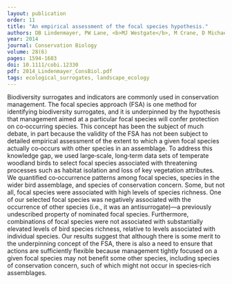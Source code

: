 ```yaml
---
layout: publication
order: 11
title: "An empirical assessment of the focal species hypothesis."
authors: DB Lindenmayer, PW Lane, <b>MJ Westgate</b>, M Crane, D Michael, S Okada & PS Barton
year: 2014
journal: Conservation Biology
volume: 28(6)
pages: 1594-1603
doi: 10.1111/cobi.12330
pdf: 2014_Lindenmayer_ConsBiol.pdf
tags: ecological_surrogates, landscape_ecology
---
```

Biodiversity surrogates and indicators are commonly used in conservation management. The focal species approach (FSA) is one method for identifying biodiversity surrogates, and it is underpinned by the hypothesis that management aimed at a particular focal species will confer protection on co‐occurring species. This concept has been the subject of much debate, in part because the validity of the FSA has not been subject to detailed empirical assessment of the extent to which a given focal species actually co‐occurs with other species in an assemblage. To address this knowledge gap, we used large‐scale, long‐term data sets of temperate woodland birds to select focal species associated with threatening processes such as habitat isolation and loss of key vegetation attributes. We quantified co‐occurrence patterns among focal species, species in the wider bird assemblage, and species of conservation concern. Some, but not all, focal species were associated with high levels of species richness. One of our selected focal species was negatively associated with the occurrence of other species (i.e., it was an antisurrogate)—a previously undescribed property of nominated focal species. Furthermore, combinations of focal species were not associated with substantially elevated levels of bird species richness, relative to levels associated with individual species. Our results suggest that although there is some merit to the underpinning concept of the FSA, there is also a need to ensure that actions are sufficiently flexible because management tightly focused on a given focal species may not benefit some other species, including species of conservation concern, such of which might not occur in species‐rich assemblages.